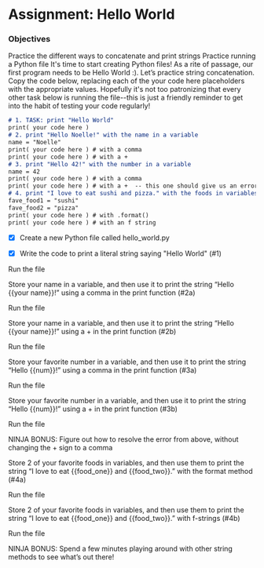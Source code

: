# Assignment: Hello World

### Objectives

Practice the different ways to concatenate and print strings
Practice running a Python file
It's time to start creating Python files! As a rite of passage, our first program needs to be Hello World :). Let’s practice string concatenation. Copy the code below, replacing each of the your code here placeholders with the appropriate values. Hopefully it's not too patronizing that every other task below is running the file--this is just a friendly reminder to get into the habit of testing your code regularly!

```md
# 1. TASK: print "Hello World"
print( your code here )
# 2. print "Hello Noelle!" with the name in a variable
name = "Noelle"
print( your code here )	# with a comma
print( your code here )	# with a +
# 3. print "Hello 42!" with the number in a variable
name = 42
print( your code here )	# with a comma
print( your code here )	# with a +	-- this one should give us an error!
# 4. print "I love to eat sushi and pizza." with the foods in variables
fave_food1 = "sushi"
fave_food2 = "pizza"
print( your code here ) # with .format()
print( your code here ) # with an f string
````

- [x] Create a new Python file called hello_world.py
 
- [x] Write the code to print a literal string saying "Hello World" (#1)

Run the file

Store your name in a variable, and then use it to print the string “Hello {{your name}}!” using a comma in the print function (#2a)

Run the file

Store your name in a variable, and then use it to print the string “Hello {{your name}}!” using a + in the print function (#2b)

Run the file

Store your favorite number in a variable, and then use it to print the string “Hello {{num}}!” using a comma in the print function (#3a)

Run the file

Store your favorite number in a variable, and then use it to print the string “Hello {{num}}!” using a + in the print function (#3b)

Run the file

NINJA BONUS: Figure out how to resolve the error from above, without changing the + sign to a comma

Store 2 of your favorite foods in variables, and then use them to print the string “I love to eat {{food_one}} and {{food_two}}.” with the format method (#4a)

Run the file

Store 2 of your favorite foods in variables, and then use them to print the string “I love to eat {{food_one}} and {{food_two}}.” with f-strings (#4b)

Run the file

NINJA BONUS: Spend a few minutes playing around with other string methods to see what’s out there!